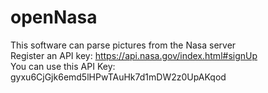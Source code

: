 # openNasa
This software can parse pictures from the Nasa server<br>
Register an API key: https://api.nasa.gov/index.html#signUp<br>
You can use this API Key: gyxu6CjGjk6emd5lHPwTAuHk7d1mDW2z0UpAKqod

